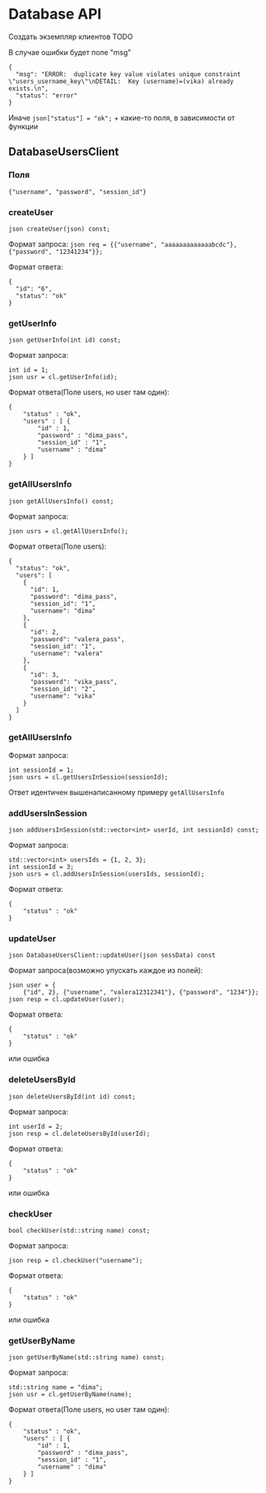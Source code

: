 # Database API 

Создать экземпляр клиентов TODO

В случае ошибки будет поле "msg"
```
{
  "msg": "ERROR:  duplicate key value violates unique constraint \"users_username_key\"\nDETAIL:  Key (username)=(vika) already exists.\n",
  "status": "error"
}
```

Иначе ```json["status"] = "ok";``` + какие-то поля, в зависимости от функции

## DatabaseUsersClient

### Поля
```{"username", "password", "session_id"}```

### createUser
```json createUser(json) const;```

Формат запроса: 
```json req = {{"username", "aaaaaaaaaaaaabcdc"}, {"password", "12341234"}};```

Формат ответа:
```
{
  "id": "6",
  "status": "ok"
}
```

### getUserInfo
```json getUserInfo(int id) const;```

Формат запроса: 
```    
int id = 1;
json usr = cl.getUserInfo(id);
```

Формат ответа(Поле users, но user там один):
```
{
    "status" : "ok",
    "users" : [ {
        "id" : 1,
        "password" : "dima_pass",
        "session_id" : "1",
        "username" : "dima"
    } ]
}
```

### getAllUsersInfo
```json getAllUsersInfo() const;```

Формат запроса: 
```    
json usrs = cl.getAllUsersInfo();
```

Формат ответа(Поле users):
```
{
  "status": "ok",
  "users": [
    {
      "id": 1,
      "password": "dima_pass",
      "session_id": "1",
      "username": "dima"
    },
    {
      "id": 2,
      "password": "valera_pass",
      "session_id": "1",
      "username": "valera"
    },
    {
      "id": 3,
      "password": "vika_pass",
      "session_id": "2",
      "username": "vika"
    }
  ]
}
```

### getAllUsersInfo

Формат запроса: 
```    
int sessionId = 1;
json usrs = cl.getUsersInSession(sessionId);
```

Ответ идентичен вышенаписанному примеру `getAllUsersInfo`

### addUsersInSession
```json addUsersInSession(std::vector<int> userId, int sessionId) const;```

Формат запроса: 
```    
std::vector<int> usersIds = {1, 2, 3};
int sessionId = 3;
json usrs = cl.addUsersInSession(usersIds, sessionId);
```

Формат ответа:
```
{
    "status" : "ok"
}
```

### updateUser
```json DatabaseUsersClient::updateUser(json sessData) const```

Формат запроса(возможно упускать каждое из полей): 
```    
json user = {
    {"id", 2}, {"username", "valera12312341"}, {"password", "1234"}};
json resp = cl.updateUser(user);
```
Формат ответа:
```
{
    "status" : "ok"
}
```

или ошибка

### deleteUsersById
```json deleteUsersById(int id) const;```

Формат запроса: 
```    
int userId = 2;
json resp = cl.deleteUsersById(userId);
```
Формат ответа:
```
{
    "status" : "ok"
}
```

или ошибка

### checkUser
```bool checkUser(std::string name) const;```

Формат запроса: 
```    
json resp = cl.checkUser("username");
```
Формат ответа:
```
{
    "status" : "ok"
}
```

или ошибка

### getUserByName
```json getUserByName(std::string name) const;```

Формат запроса: 
```    
std::string name = "dima";
json usr = cl.getUserByName(name);
```

Формат ответа(Поле users, но user там один):

```
{
    "status" : "ok",
    "users" : [ {
        "id" : 1,
        "password" : "dima_pass",
        "session_id" : "1",
        "username" : "dima"
    } ]
}
```
